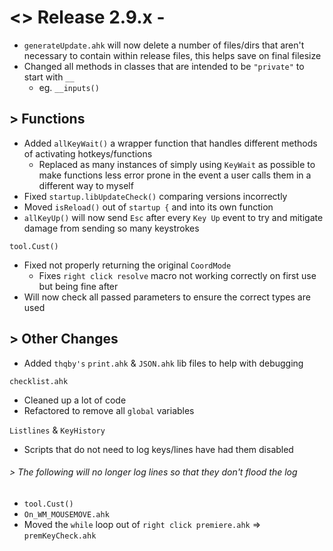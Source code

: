 # <> Release 2.9.x - 
- `generateUpdate.ahk` will now delete a number of files/dirs that aren't necessary to contain within release files, this helps save on final filesize
- Changed all methods in classes that are intended to be `"private"` to start with `__`
    - eg. `__inputs()`

## > Functions
- Added `allKeyWait()` a wrapper function that handles different methods of activating hotkeys/functions
    - Replaced as many instances of simply using `KeyWait` as possible to make functions less error prone in the event a user calls them in a different way to myself
- Fixed `startup.libUpdateCheck()` comparing versions incorrectly
- Moved `isReload()` out of `startup {` and into its own function
- `allKeyUp()` will now send `Esc` after every `Key Up` event to try and mitigate damage from sending so many keystrokes

`tool.Cust()`
- Fixed not properly returning the original `CoordMode`
    - Fixes `right click resolve` macro not working correctly on first use but being fine after
- Will now check all passed parameters to ensure the correct types are used

## > Other Changes
- Added `thqby's` `print.ahk` & `JSON.ahk` lib files to help with debugging

`checklist.ahk`
- Cleaned up a lot of code
- Refactored to remove all `global` variables

`Listlines` & `KeyHistory`
- Scripts that do not need to log keys/lines have had them disabled

###### > The following will no longer log lines so that they don't flood the log
- `tool.Cust()`
- `On_WM_MOUSEMOVE.ahk`
- Moved the `while` loop out of `right click premiere.ahk` => `premKeyCheck.ahk`